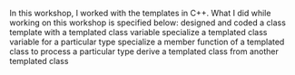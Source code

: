 In this workshop, I worked with the templates in C++. What I did while working on this workshop is specified below:
designed and coded a class template with a templated class variable
specialize a templated class variable for a particular type
specialize a member function of a templated class to process a particular type
derive a templated class from another templated class
